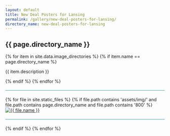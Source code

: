 ```yaml
---
layout: default
title: New Deal Posters for Lansing
permalink: /gallery/new-deal-posters-for-lansing/
directory_name: new-deal-posters-for-lansing
---
```


<!-- Had to be here to work on github pages -->
<style>

.images hr {
  margin: 20px 0;
  height: 1px;
  background-color: #2591B3;
}

</style>

<div class="images">
<h2>{{ page.directory_name }}</h2>
{% for item in site.data.image_directories %}
  {% if item.name == page.directory_name %}
    <p>{{ item.description }}</p>
  {% endif %}
{% endfor %}
<hr>

<div class="image-grid">
  {% for file in site.static_files %}
    {% if file.path contains 'assets/img/' and file.path contains page.directory_name and file.path contains '800' %}
      <a href="{{ file.path | replace: '800', '1400' }}">
        <img src="{{ file.path }}" alt="{{ file.name }}" />
      </a>
      <hr>
    {% endif %}
  {% endfor %}
</div>
</div>
